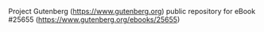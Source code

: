 Project Gutenberg (https://www.gutenberg.org) public repository for eBook #25655 (https://www.gutenberg.org/ebooks/25655)
